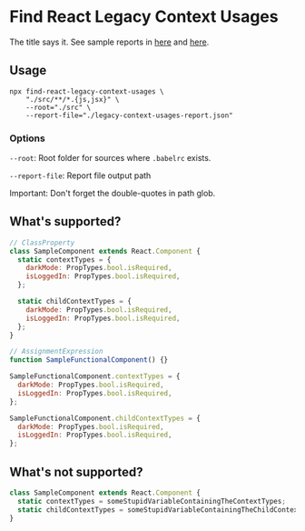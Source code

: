 # Find React Legacy Context Usages

The title says it. See sample reports in [here](/tests/expected/class-component-report.json) and [here](/tests/expected/functional-component-report.json).

## Usage

```shell
npx find-react-legacy-context-usages \
    "./src/**/*.{js,jsx}" \
    --root="./src" \
    --report-file="./legacy-context-usages-report.json"
```

### Options

`--root`: Root folder for sources where `.babelrc` exists.

`--report-file`: Report file output path

Important: Don't forget the double-quotes in path glob.

## What's supported?

```js
// ClassProperty
class SampleComponent extends React.Component {
  static contextTypes = {
    darkMode: PropTypes.bool.isRequired,
    isLoggedIn: PropTypes.bool.isRequired,
  };

  static childContextTypes = {
    darkMode: PropTypes.bool.isRequired,
    isLoggedIn: PropTypes.bool.isRequired,
  };
}

// AssignmentExpression
function SampleFunctionalComponent() {}

SampleFunctionalComponent.contextTypes = {
  darkMode: PropTypes.bool.isRequired,
  isLoggedIn: PropTypes.bool.isRequired,
};

SampleFunctionalComponent.childContextTypes = {
  darkMode: PropTypes.bool.isRequired,
  isLoggedIn: PropTypes.bool.isRequired,
};
```

## What's not supported?

```js
class SampleComponent extends React.Component {
  static contextTypes = someStupidVariableContainingTheContextTypes;
  static childContextTypes = someStupidVariableContainingTheChildContextTypes;
}
```
